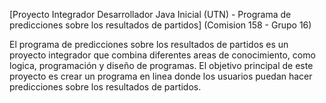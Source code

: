 [Proyecto Integrador Desarrollador Java Inicial (UTN) - Programa de predicciones sobre los resultados de partidos] (Comision 158 - Grupo 16)

El programa de predicciones sobre los resultados de partidos es un proyecto integrador que combina diferentes areas de conocimiento, como logica, programación y diseño de programas. 
El objetivo principal de este proyecto es crear un programa en linea donde los usuarios puedan hacer predicciones sobre los resultados de partidos.
